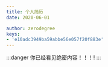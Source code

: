 ```yaml
---
title: 个人简历
date: 2020-06-01

author: zerodegree
keys:
- 'e10adc3949ba59abbe56e057f20f883e'
---
```



:::danger
你已经看见绝密内容！！！!
:::
